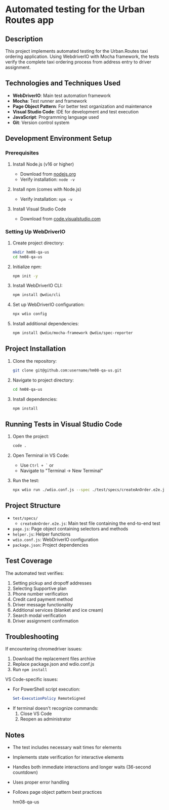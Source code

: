 # Automated testing for the Urban Routes app

## Description
This project implements automated testing for the Urban.Routes taxi ordering application. Using WebdriverIO with Mocha framework, the tests verify the complete taxi ordering process from address entry to driver assignment.

## Technologies and Techniques Used
- **WebDriverIO**: Main test automation framework
- **Mocha**: Test runner and framework
- **Page Object Pattern**: For better test organization and maintenance
- **Visual Studio Code**: IDE for development and test execution
- **JavaScript**: Programming language used
- **Git**: Version control system

## Development Environment Setup

### Prerequisites
1. Install Node.js (v16 or higher)
   - Download from [nodejs.org](https://nodejs.org/)
   - Verify installation: `node -v`

2. Install npm (comes with Node.js)
   - Verify installation: `npm -v`

3. Install Visual Studio Code
   - Download from [code.visualstudio.com](https://code.visualstudio.com/)

### Setting Up WebDriverIO
1. Create project directory:
   ```bash
   mkdir hm08-qa-us
   cd hm08-qa-us
   ```

2. Initialize npm:
   ```bash
   npm init -y
   ```

3. Install WebDriverIO CLI:
   ```bash
   npm install @wdio/cli
   ```

4. Set up WebDriverIO configuration:
   ```bash
   npx wdio config
   ```

5. Install additional dependencies:
   ```bash
   npm install @wdio/mocha-framework @wdio/spec-reporter
   ```

## Project Installation
1. Clone the repository:
   ```bash
   git clone git@github.com:username/hm08-qa-us.git
   ```

2. Navigate to project directory:
   ```bash
   cd hm08-qa-us
   ```

3. Install dependencies:
   ```bash
   npm install
   ```

## Running Tests in Visual Studio Code
1. Open the project:
   ```bash
   code .
   ```

2. Open Terminal in VS Code:
   - Use `` Ctrl + ` `` or
   - Navigate to "Terminal → New Terminal"

3. Run the test:
   ```bash
   npx wdio run ./wdio.conf.js --spec ./test/specs/createAnOrder.e2e.js
   ```

## Project Structure
- `test/specs/`
  - `createAnOrder.e2e.js`: Main test file containing the end-to-end test
- `page.js`: Page object containing selectors and methods
- `helper.js`: Helper functions
- `wdio.conf.js`: WebDriverIO configuration
- `package.json`: Project dependencies

## Test Coverage
The automated test verifies:
1. Setting pickup and dropoff addresses
2. Selecting Supportive plan
3. Phone number verification
4. Credit card payment method
5. Driver message functionality
6. Additional services (blanket and ice cream)
7. Search modal verification
8. Driver assignment confirmation

## Troubleshooting
If encountering chromedriver issues:
1. Download the replacement files archive
2. Replace package.json and wdio.conf.js
3. Run `npm install`

VS Code-specific issues:
- For PowerShell script execution:
  ```powershell
  Set-ExecutionPolicy RemoteSigned
  ```
- If terminal doesn't recognize commands:
  1. Close VS Code
  2. Reopen as administrator

## Notes
- The test includes necessary wait times for elements
- Implements state verification for interactive elements
- Handles both immediate interactions and longer waits (36-second countdown)
- Uses proper error handling
- Follows page object pattern best practices

  hm08-qa-us
